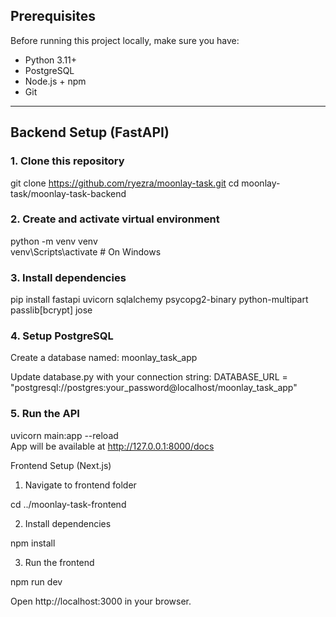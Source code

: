 ## Prerequisites

Before running this project locally, make sure you have:

- Python 3.11+
- PostgreSQL
- Node.js + npm
- Git

---

## Backend Setup (FastAPI)

### 1. Clone this repository

git clone https://github.com/ryezra/moonlay-task.git
cd moonlay-task/moonlay-task-backend

### 2. Create and activate virtual environment

python -m venv venv  
venv\Scripts\activate # On Windows

### 3. Install dependencies

pip install fastapi uvicorn sqlalchemy psycopg2-binary python-multipart passlib[bcrypt] jose

### 4. Setup PostgreSQL

Create a database named:
moonlay_task_app

Update database.py with your connection string:
DATABASE_URL = "postgresql://postgres:your_password@localhost/moonlay_task_app"

### 5. Run the API

uvicorn main:app --reload  
App will be available at http://127.0.0.1:8000/docs

Frontend Setup (Next.js)

1. Navigate to frontend folder

cd ../moonlay-task-frontend

2. Install dependencies

npm install

3. Run the frontend

npm run dev

Open http://localhost:3000 in your browser.

